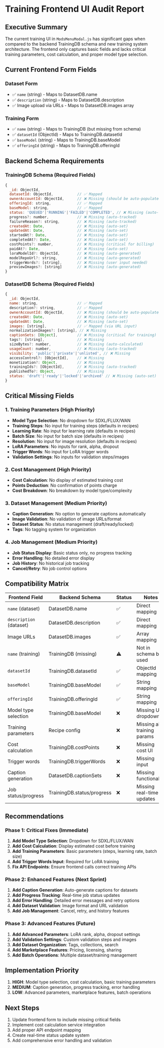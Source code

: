 # Training Frontend UI Audit Report

## Executive Summary

The current training UI in `ModsMenuModal.js` has significant gaps when compared to the backend TrainingDB schema and new training system architecture. The frontend only captures basic fields and lacks critical training parameters, cost calculation, and proper model type selection.

## Current Frontend Form Fields

### Dataset Form
- ✅ `name` (string) - Maps to DatasetDB.name
- ✅ `description` (string) - Maps to DatasetDB.description  
- ✅ Image upload via URLs - Maps to DatasetDB.images array

### Training Form
- ✅ `name` (string) - Maps to TrainingDB (but missing from schema)
- ✅ `datasetId` (ObjectId) - Maps to TrainingDB.datasetId
- ✅ `baseModel` (string) - Maps to TrainingDB.baseModel
- ✅ `offeringId` (string) - Maps to TrainingDB.offeringId

## Backend Schema Requirements

### TrainingDB Schema (Required Fields)
```javascript
{
  _id: ObjectId,
  datasetId: ObjectId,           // ✅ Mapped
  ownerAccountId: ObjectId,      // ❌ Missing (should be auto-populated)
  offeringId: string,            // ✅ Mapped
  baseModel: string,             // ✅ Mapped
  status: 'QUEUED'|'RUNNING'|'FAILED'|'COMPLETED', // ❌ Missing (auto-set)
  progress?: number,             // ❌ Missing (auto-tracked)
  failureReason?: string,        // ❌ Missing (auto-tracked)
  createdAt: Date,               // ❌ Missing (auto-set)
  updatedAt: Date,               // ❌ Missing (auto-set)
  startedAt?: Date,              // ❌ Missing (auto-set)
  completedAt?: Date,            // ❌ Missing (auto-set)
  costPoints?: number,           // ❌ Missing (critical for billing)
  paidAt?: Date,                 // ❌ Missing (auto-set)
  loraModelId?: ObjectId,        // ❌ Missing (auto-generated)
  modelRepoUrl?: string,         // ❌ Missing (auto-generated)
  triggerWords?: [string],       // ❌ Missing (user input needed)
  previewImages?: [string]       // ❌ Missing (auto-generated)
}
```

### DatasetDB Schema (Required Fields)
```javascript
{
  _id: ObjectId,
  name: string,                  // ✅ Mapped
  description?: string,          // ✅ Mapped
  ownerAccountId: ObjectId,      // ❌ Missing (should be auto-populated)
  createdAt: Date,               // ❌ Missing (auto-set)
  updatedAt: Date,               // ❌ Missing (auto-set)
  images: [string],              // ✅ Mapped (via URL input)
  normalizationImages?: [string], // ❌ Missing
  captionSets: [Object],         // ❌ Missing (critical for training)
  tags?: [string],               // ❌ Missing
  sizeBytes?: number,            // ❌ Missing (auto-calculated)
  usageCount: number,            // ❌ Missing (auto-tracked)
  visibility: 'public'|'private'|'unlisted', // ❌ Missing
  accessControl?: [ObjectId],    // ❌ Missing
  monetization?: Object,         // ❌ Missing
  trainingIds?: [ObjectId],      // ❌ Missing (auto-tracked)
  publishedTo?: Object,          // ❌ Missing
  status: 'draft'|'ready'|'locked'|'archived' // ❌ Missing (auto-set)
}
```

## Critical Missing Fields

### 1. Training Parameters (High Priority)
- **Model Type Selection**: No dropdown for SDXL/FLUX/WAN
- **Training Steps**: No input for training steps (defaults in recipes)
- **Learning Rate**: No input for learning rate (defaults in recipes)
- **Batch Size**: No input for batch size (defaults in recipes)
- **Resolution**: No input for image resolution (defaults in recipes)
- **LoRA Parameters**: No inputs for rank, alpha, dropout
- **Trigger Words**: No input for LoRA trigger words
- **Validation Settings**: No inputs for validation steps/images

### 2. Cost Management (High Priority)
- **Cost Calculation**: No display of estimated training cost
- **Points Deduction**: No confirmation of points charge
- **Cost Breakdown**: No breakdown by model type/complexity

### 3. Dataset Management (Medium Priority)
- **Caption Generation**: No option to generate captions automatically
- **Image Validation**: No validation of image URLs/format
- **Dataset Status**: No status management (draft/ready/locked)
- **Tags**: No tagging system for organization

### 4. Job Management (Medium Priority)
- **Job Status Display**: Basic status only, no progress tracking
- **Error Handling**: No detailed error display
- **Job History**: No historical job tracking
- **Cancel/Retry**: No job control options

## Compatibility Matrix

| Frontend Field | Backend Schema | Status | Notes |
|----------------|----------------|--------|-------|
| `name` (dataset) | DatasetDB.name | ✅ | Direct mapping |
| `description` (dataset) | DatasetDB.description | ✅ | Direct mapping |
| Image URLs | DatasetDB.images | ✅ | Array mapping |
| `name` (training) | TrainingDB (missing) | ⚠️ | Not in schema but used |
| `datasetId` | TrainingDB.datasetId | ✅ | ObjectId mapping |
| `baseModel` | TrainingDB.baseModel | ✅ | String mapping |
| `offeringId` | TrainingDB.offeringId | ✅ | String mapping |
| Model type selection | TrainingDB.baseModel | ❌ | Missing UI dropdown |
| Training parameters | Recipe config | ❌ | Missing all training params |
| Cost calculation | TrainingDB.costPoints | ❌ | Missing cost UI |
| Trigger words | TrainingDB.triggerWords | ❌ | Missing input |
| Caption generation | DatasetDB.captionSets | ❌ | Missing functionality |
| Job status/progress | TrainingDB.status/progress | ❌ | Missing real-time updates |

## Recommendations

### Phase 1: Critical Fixes (Immediate)
1. **Add Model Type Selection**: Dropdown for SDXL/FLUX/WAN
2. **Add Cost Calculation**: Display estimated cost before training
3. **Add Training Parameters**: Basic parameters (steps, learning rate, batch size)
4. **Add Trigger Words Input**: Required for LoRA training
5. **Fix API Endpoints**: Ensure frontend calls correct training APIs

### Phase 2: Enhanced Features (Next Sprint)
1. **Add Caption Generation**: Auto-generate captions for datasets
2. **Add Progress Tracking**: Real-time job status updates
3. **Add Error Handling**: Detailed error messages and retry options
4. **Add Dataset Validation**: Image format and URL validation
5. **Add Job Management**: Cancel, retry, and history features

### Phase 3: Advanced Features (Future)
1. **Add Advanced Parameters**: LoRA rank, alpha, dropout settings
2. **Add Validation Settings**: Custom validation steps and images
3. **Add Dataset Organization**: Tags, collections, search
4. **Add Marketplace Features**: Pricing, licensing, sharing
5. **Add Batch Operations**: Multiple dataset/training management

## Implementation Priority

1. **HIGH**: Model type selection, cost calculation, basic training parameters
2. **MEDIUM**: Caption generation, progress tracking, error handling
3. **LOW**: Advanced parameters, marketplace features, batch operations

## Next Steps

1. Update frontend form to include missing critical fields
2. Implement cost calculation service integration
3. Add proper API endpoint mapping
4. Create real-time status update system
5. Add comprehensive error handling and validation

